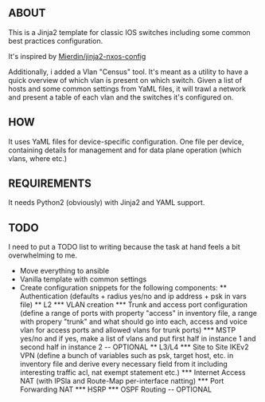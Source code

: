 ## ABOUT
This is a Jinja2 template for classic IOS switches including some common best practices configuration.

It's inspired by [Mierdin/jinja2-nxos-config](https://github.com/Mierdin/jinja2-nxos-config)

Additionally, i added a Vlan "Census" tool. It's meant as a utility to have a quick overview of which vlan is present on which switch. Given a list of hosts and some common settings from YaML files, it will trawl a network and present a table of each vlan and the switches it's configured on.

## HOW
It uses YaML files for device-specific configuration. One file per device, containing details for management and for data plane operation (which vlans, where etc.)

## REQUIREMENTS

It needs Python2 (obviously) with Jinja2 and YAML support.

## TODO

I need to put a TODO list to writing because the task at hand feels a bit overwhelming to me.

* Move everything to ansible
* Vanilla template with common settings
* Create configuration snippets for the following components:
** Authentication (defaults + radius yes/no and ip address + psk in vars file)
** L2
*** VLAN creation
*** Trunk and access port configuration (define a range of ports with property "access" in inventory file, a range with propery "trunk" and what should go into each, access and voice vlan for access ports and allowed vlans for trunk ports)
*** MSTP yes/no and if yes, make a list of vlans and put first half in instance 1 and second half in instance 2 -- OPTIONAL
** L3/L4
*** Site to Site IKEv2 VPN (define a bunch of variables such as psk, target host, etc. in inventory file and derive every necessary field from it including interesting traffic acl, nat exempt statement etc.) 
*** Internet Access NAT (with IPSla and Route-Map per-interface natting)
*** Port Forwarding NAT
*** HSRP
*** OSPF Routing -- OPTIONAL
